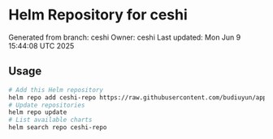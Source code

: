 # Helm Repository for ceshi
Generated from branch: ceshi
Owner: ceshi
Last updated: Mon Jun  9 15:44:08 UTC 2025

## Usage
```bash
# Add this Helm repository
helm repo add ceshi-repo https://raw.githubusercontent.com/budiuyun/appStore/helm-ceshi/
# Update repositories
helm repo update
# List available charts
helm search repo ceshi-repo
```
